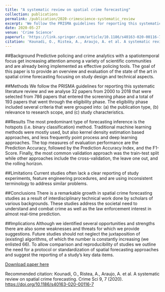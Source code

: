 ```yaml
---
title: "A systematic review on spatial crime forecasting"
collection: publications
permalink: /publication/2020-crimescience-systematic_review
excerpt: 'We follow the PRISMA guidelines for reporting this systematic literature review and we analyse 32 papers from 2000 to 2018. We identified several opportunities and strengths there are also some weaknesses and threats for which we provide suggestions.'
date: 2020-05-27
venue: 'Crime Science'
paperurl: 'https://link.springer.com/article/10.1186/s40163-020-00116-7'
citation: 'Kounadi, O., Ristea, A., Araujo, A. et al. A systematic review on spatial crime forecasting. Crime Sci 9, 7 (2020). https://doi.org/10.1186/s40163-020-00116-7'
---
```


##Background
Predictive policing and crime analytics with a spatiotemporal focus get increasing attention among a variety of scientific communities and are already being implemented as effective policing tools. The goal of this paper is to provide an overview and evaluation of the state of the art in spatial crime forecasting focusing on study design and technical aspects.

##Methods
We follow the PRISMA guidelines for reporting this systematic literature review and we analyse 32 papers from 2000 to 2018 that were selected from 786 papers that entered the screening phase and a total of 193 papers that went through the eligibility phase. The eligibility phase included several criteria that were grouped into: (a) the publication type, (b) relevance to research scope, and (c) study characteristics.

##Results
The most predominant type of forecasting inference is the hotspots (i.e. binary classification) method. Traditional machine learning methods were mostly used, but also kernel density estimation based approaches, and less frequently point process and deep learning approaches. The top measures of evaluation performance are the Prediction Accuracy, followed by the Prediction Accuracy Index, and the F1-Score. Finally, the most common validation approach was the train-test split while other approaches include the cross-validation, the leave one out, and the rolling horizon.

##Limitations
Current studies often lack a clear reporting of study experiments, feature engineering procedures, and are using inconsistent terminology to address similar problems.

##Conclusions
There is a remarkable growth in spatial crime forecasting studies as a result of interdisciplinary technical work done by scholars of various backgrounds. These studies address the societal need to understand and combat crime as well as the law enforcement interest in almost real-time prediction.

##Implications
Although we identified several opportunities and strengths there are also some weaknesses and threats for which we provide suggestions. Future studies should not neglect the juxtaposition of (existing) algorithms, of which the number is constantly increasing (we enlisted 66). To allow comparison and reproducibility of studies we outline the need for a protocol or standardization of spatial forecasting approaches and suggest the reporting of a study’s key data items.

[Download paper here](https://link.springer.com/article/10.1186/s40163-020-00116-7)

Recommended citation: Kounadi, O., Ristea, A., Araujo, A. et al. A systematic review on spatial crime forecasting. Crime Sci 9, 7 (2020). https://doi.org/10.1186/s40163-020-00116-7
